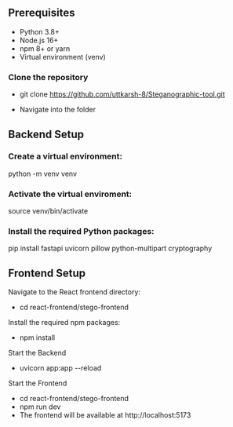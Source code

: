 ## Prerequisites

- Python 3.8+
- Node.js 16+
- npm 8+ or yarn
- Virtual environment (venv)

### Clone the repository

- git clone https://github.com/uttkarsh-8/Steganographic-tool.git

- Navigate into the folder

## Backend Setup

### Create a virtual environment:

python -m venv venv

### Activate the virtual enviroment:

source venv/bin/activate

### Install the required Python packages:

pip install fastapi uvicorn pillow python-multipart cryptography

## Frontend Setup

Navigate to the React frontend directory:

- cd react-frontend/stego-frontend

Install the required npm packages:

- npm install

Start the Backend

- uvicorn app:app --reload

Start the Frontend

- cd react-frontend/stego-frontend
- npm run dev
- The frontend will be available at http://localhost:5173
